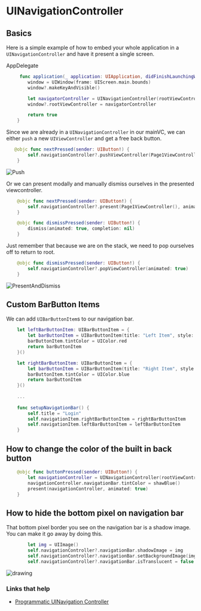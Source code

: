 # UINavigationController

## Basics

Here is a simple example of how to embed your whole application in a `UINavigationController` and have it present a single screen.

AppDelegate

```swift
     func application(_ application: UIApplication, didFinishLaunchingWithOptions launchOptions: [UIApplication.LaunchOptionsKey: Any]?) -> Bool {
        window = UIWindow(frame: UIScreen.main.bounds)
        window?.makeKeyAndVisible()

        let navigatorController = UINavigationController(rootViewController: ViewController())
        window?.rootViewController = navigatorController

        return true
    }
```

Since we are already in a `UINavigationController` in our mainVC, we can either `push` a new `UIViewController` and get a free back button.

```swift
   @objc func nextPressed(sender: UIButton!) {
        self.navigationController?.pushViewController(Page1ViewController(), animated: true)
    }
```

![Push](https://github.com/jrasmusson/ios-starter-kit/blob/master/basics/UINavigationController/images/push.gif)

Or we can present modally and manually dismiss ourselves in the presented viewcontroller.

```swift
    @objc func nextPressed(sender: UIButton!) {
        self.navigationController?.present(Page1ViewController(), animated: true)
    }
```

```swift
    @objc func dismissPressed(sender: UIButton!) {
        dismiss(animated: true, completion: nil)
    }
```

Just remember that because we are on the stack, we need to pop ourselves off to return to root.

```swift
    @objc func dismissPressed(sender: UIButton!) {
        self.navigationController?.popViewController(animated: true)
    }
```

![PresentAndDismiss](https://github.com/jrasmusson/ios-starter-kit/blob/master/basics/UINavigationController/images/dismiss.gif)

## Custom BarButton Items

We can add `UIBarButtonItem`s to our navigation bar.

```swift
    let leftBarButtonItem: UIBarButtonItem = {
        let barButtonItem = UIBarButtonItem(title: "Left Item", style: .plain, target: self, action: nil)
        barButtonItem.tintColor = UIColor.red
        return barButtonItem
    }()

    let rightBarButtonItem: UIBarButtonItem = {
        let barButtonItem = UIBarButtonItem(title: "Right Item", style: .plain, target: self, action: nil)
        barButtonItem.tintColor = UIColor.blue
        return barButtonItem
    }()
    
    ...
    
    func setupNavigationBar() {
        self.title = "Login"
        self.navigationItem.rightBarButtonItem = rightBarButtonItem
        self.navigationItem.leftBarButtonItem = leftBarButtonItem
    }

```

## How to change the color of the built in back button

```swift
    @objc func buttonPressed(sender: UIButton!) {
        let navigationController = UINavigationController(rootViewController: Page1ViewController())
        navigationController.navigationBar.tintColor = shawBlue()
        present(navigationController, animated: true)
    }
```

## How to hide the bottom pixel on navigation bar

That bottom pixel border you see on the navigation bar is a shadow image. You can make it go away by doing this.

```swift
        let img = UIImage()
        self.navigationController?.navigationBar.shadowImage = img
        self.navigationController?.navigationBar.setBackgroundImage(img, for: .default)
        self.navigationController?.navigationBar.isTranslucent = false
```

<img src="https://github.com/jrasmusson/ios-starter-kit/blob/master/basics/UINavigationController/images/no-border.png" alt="drawing" />

### Links that help

* [Programmatic UINavigation Controller](https://medium.com/whoknows-swift/swift-the-hierarchy-of-uinavigationcontroller-programmatically-91631990f495)
